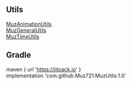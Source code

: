 ## Utils
 [MuzAnimationUtils](https://github.com/Muz721/MuzUtils/blob/master/muzutilslibrary/src/main/java/com/muz/muzutilslibrary/util/MuzAnimationUtils.java)  
 [MuzGeneralUtils](https://github.com/Muz721/MuzUtils/blob/master/muzutilslibrary/src/main/java/com/muz/muzutilslibrary/util/MuzGeneralUtils.java)  
 [MuzTimeUtils](https://github.com/Muz721/MuzUtils/blob/master/muzutilslibrary/src/main/java/com/muz/muzutilslibrary/util/MuzTimeUtils.java)
 ## Gradle
 maven { url 'https://jitpack.io' }  
 implementation 'com.github.Muz721:MuzUtils:1.0'
